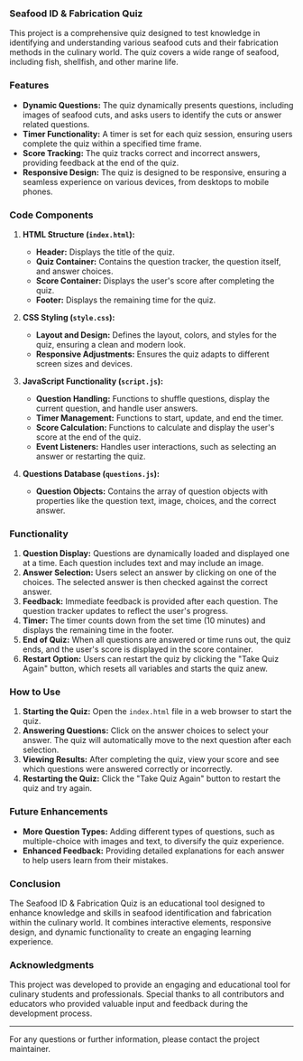 ### Seafood ID & Fabrication Quiz

This project is a comprehensive quiz designed to test knowledge in identifying and understanding various seafood cuts and their fabrication methods in the culinary world. The quiz covers a wide range of seafood, including fish, shellfish, and other marine life.

### Features

- **Dynamic Questions:** The quiz dynamically presents questions, including images of seafood cuts, and asks users to identify the cuts or answer related questions.
- **Timer Functionality:** A timer is set for each quiz session, ensuring users complete the quiz within a specified time frame.
- **Score Tracking:** The quiz tracks correct and incorrect answers, providing feedback at the end of the quiz.
- **Responsive Design:** The quiz is designed to be responsive, ensuring a seamless experience on various devices, from desktops to mobile phones.

### Code Components

1. **HTML Structure (`index.html`):**
   - **Header:** Displays the title of the quiz.
   - **Quiz Container:** Contains the question tracker, the question itself, and answer choices.
   - **Score Container:** Displays the user's score after completing the quiz.
   - **Footer:** Displays the remaining time for the quiz.

2. **CSS Styling (`style.css`):**
   - **Layout and Design:** Defines the layout, colors, and styles for the quiz, ensuring a clean and modern look.
   - **Responsive Adjustments:** Ensures the quiz adapts to different screen sizes and devices.

3. **JavaScript Functionality (`script.js`):**
   - **Question Handling:** Functions to shuffle questions, display the current question, and handle user answers.
   - **Timer Management:** Functions to start, update, and end the timer.
   - **Score Calculation:** Functions to calculate and display the user's score at the end of the quiz.
   - **Event Listeners:** Handles user interactions, such as selecting an answer or restarting the quiz.

4. **Questions Database (`questions.js`):**
   - **Question Objects:** Contains the array of question objects with properties like the question text, image, choices, and the correct answer.

### Functionality

1. **Question Display:** Questions are dynamically loaded and displayed one at a time. Each question includes text and may include an image.
2. **Answer Selection:** Users select an answer by clicking on one of the choices. The selected answer is then checked against the correct answer.
3. **Feedback:** Immediate feedback is provided after each question. The question tracker updates to reflect the user's progress.
4. **Timer:** The timer counts down from the set time (10 minutes) and displays the remaining time in the footer.
5. **End of Quiz:** When all questions are answered or time runs out, the quiz ends, and the user's score is displayed in the score container.
6. **Restart Option:** Users can restart the quiz by clicking the "Take Quiz Again" button, which resets all variables and starts the quiz anew.

### How to Use

1. **Starting the Quiz:** Open the `index.html` file in a web browser to start the quiz.
2. **Answering Questions:** Click on the answer choices to select your answer. The quiz will automatically move to the next question after each selection.
3. **Viewing Results:** After completing the quiz, view your score and see which questions were answered correctly or incorrectly.
4. **Restarting the Quiz:** Click the "Take Quiz Again" button to restart the quiz and try again.

### Future Enhancements

- **More Question Types:** Adding different types of questions, such as multiple-choice with images and text, to diversify the quiz experience.
- **Enhanced Feedback:** Providing detailed explanations for each answer to help users learn from their mistakes.


### Conclusion

The Seafood ID & Fabrication Quiz is an educational tool designed to enhance knowledge and skills in seafood identification and fabrication within the culinary world. It combines interactive elements, responsive design, and dynamic functionality to create an engaging learning experience.

### Acknowledgments

This project was developed to provide an engaging and educational tool for culinary students and professionals. Special thanks to all contributors and educators who provided valuable input and feedback during the development process.

---

For any questions or further information, please contact the project maintainer.
